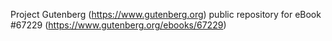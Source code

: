 Project Gutenberg (https://www.gutenberg.org) public repository for eBook #67229 (https://www.gutenberg.org/ebooks/67229)
